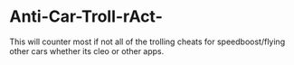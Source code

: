 # Anti-Car-Troll-rAct-
This will counter most if not all of the trolling cheats for speedboost/flying other cars whether its cleo or other apps.
